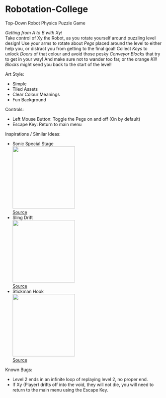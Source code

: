 # Robotation-College
 Top-Down Robot Physics Puzzle Game

*Getting from A to B with Xy!*\
Take control of Xy the Robot, as you rotate yourself around puzzling level design!
Use your arms to rotate about *Pegs* placed around the level to either help you, or distract you from getting to the final goal!
Collect *Keys* to unlock *Doors* of that colour and avoid those pesky *Conveyor Blocks* that try to get in your way!
And make sure not to wander too far, or the orange *Kill Blocks* might send you back to the start of the level!

Art Style:
- Simple
- Tiled Assets
- Clear Colour Meanings
- Fun Background

Controls:
- Left Mouse Button: Toggle the Pegs on and off (On by default)
- Escape Key: Return to main menu

Inspirations / Similar Ideas:
- Sonic Special Stage\
<img src="https://i.redd.it/irtnjq4rgir81.gif" width="200">\
[Source](https://i.redd.it/irtnjq4rgir81.gif)
- Sling Drift\
<img src="https://picx.zhimg.com/50/v2-316de9bb29127fb2cdc63fa9039a2e6e_720w.gif" width="200">\
[Source](https://picx.zhimg.com/50/v2-316de9bb29127fb2cdc63fa9039a2e6e_720w.gif?source=1940ef5c)
- Stickman Hook\
<img src="https://picx.zhimg.com/v2-a020e18f435e5151ef3d1496985e4a39_720w.gif" width="200">\
[Source](https://picx.zhimg.com/v2-a020e18f435e5151ef3d1496985e4a39_720w.gif?source=172ae18b)

Known Bugs:
- Level 2 ends in an infinite loop of replaying level 2, no proper end.
- If Xy (Player) drifts off into the void, they will not die, you will need to return to the main menu using the Escape Key.
